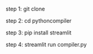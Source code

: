 step 1: git clone 

step 2: cd pythoncompiler

step 3: pip install streamlit

step 4: streamlit run compiler.py
